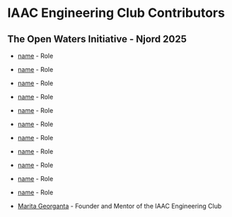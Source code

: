 # IAAC Engineering Club Contributors

## The Open Waters Initiative - Njord 2025

* [name](link) - Role
* [name](link) - Role
* [name](link) - Role
* [name](link) - Role
* [name](link) - Role
* [name](link) - Role
* [name](link) - Role
* [name](link) - Role
* [name](link) - Role
* [name](link) - Role
* [name](link) - Role

* [Marita Georganta](https://www.linkedin.com/in/marita-georganta/) - Founder and Mentor of the IAAC Engineering Club

